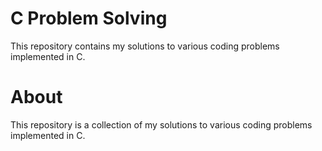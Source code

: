# C Problem Solving
This repository contains my solutions to various coding problems implemented in C.

# About
This repository is a collection of my solutions to various coding problems implemented in C.
